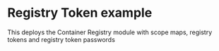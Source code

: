 # Registry Token example

This deploys the Container Registry module with scope maps, registry tokens and registry token passwords
